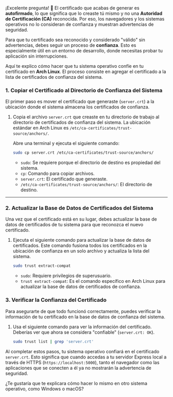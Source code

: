 ¡Excelente pregunta\! 🚀 El certificado que acabas de generar es **autofirmado**, lo que significa que lo creaste tú mismo y no una **Autoridad de Certificación (CA)** reconocida. Por eso, los navegadores y los sistemas operativos no lo consideran de confianza y muestran advertencias de seguridad.

Para que tu certificado sea reconocido y considerado "válido" sin advertencias, debes seguir un proceso de **confianza**. Esto es especialmente útil en un entorno de desarrollo, donde necesitas probar tu aplicación sin interrupciones.

Aquí te explico cómo hacer que tu sistema operativo confíe en tu certificado en **Arch Linux**. El proceso consiste en agregar el certificado a la lista de certificados de confianza del sistema.

### 1\. Copiar el Certificado al Directorio de Confianza del Sistema

El primer paso es mover el certificado que generaste (`server.crt`) a la ubicación donde el sistema almacena los certificados de confianza.

1.  Copia el archivo `server.crt` que creaste en tu directorio de trabajo al directorio de certificados de confianza del sistema. La ubicación estándar en Arch Linux es `/etc/ca-certificates/trust-source/anchors/`.

    Abre una terminal y ejecuta el siguiente comando:

    ```bash
    sudo cp server.crt /etc/ca-certificates/trust-source/anchors/
    ```

      - `sudo`: Se requiere porque el directorio de destino es propiedad del sistema.
      - `cp`: Comando para copiar archivos.
      - `server.crt`: El certificado que generaste.
      - `/etc/ca-certificates/trust-source/anchors/`: El directorio de destino.

-----

### 2\. Actualizar la Base de Datos de Certificados del Sistema

Una vez que el certificado está en su lugar, debes actualizar la base de datos de certificados de tu sistema para que reconozca el nuevo certificado.

1.  Ejecuta el siguiente comando para actualizar la base de datos de certificados. Este comando fusiona todos los certificados en la ubicación de confianza en un solo archivo y actualiza la lista del sistema.

    ```bash
    sudo trust extract-compat
    ```

      - `sudo`: Requiere privilegios de superusuario.
      - `trust extract-compat`: Es el comando específico en Arch Linux para actualizar la base de datos de certificados de confianza.

### 3\. Verificar la Confianza del Certificado

Para asegurarte de que todo funcionó correctamente, puedes verificar la información de tu certificado en la base de datos de confianza del sistema.

1.  Usa el siguiente comando para ver la información del certificado. Deberías ver que ahora se considera "confiable" (`server.crt: OK`).

    ```bash
    sudo trust list | grep 'server.crt'
    ```

Al completar estos pasos, tu sistema operativo confiará en el certificado `server.crt`. Esto significa que cuando accedas a tu servidor Express local a través de HTTPS (`https://localhost:5000`), tanto el navegador como las aplicaciones que se conecten a él ya no mostrarán la advertencia de seguridad.

¿Te gustaría que te explicara cómo hacer lo mismo en otro sistema operativo, como Windows o macOS?

